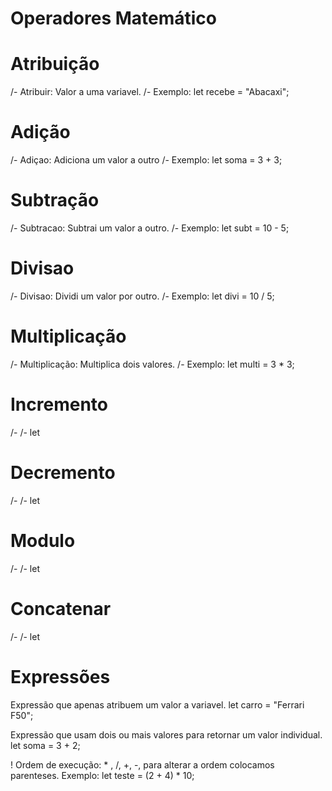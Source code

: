 # Operadores Matemático

# Atribuição

/- Atribuir: Valor a uma variavel.
/- Exemplo: let recebe = "Abacaxi";

# Adição

/- Adiçao: Adiciona um valor a outro
/- Exemplo: let soma = 3 + 3;

# Subtração

/- Subtracao: Subtrai um valor a outro.
/- Exemplo: let subt = 10 - 5;

# Divisao

/- Divisao: Dividi um valor por outro.
/- Exemplo: let divi = 10 / 5;

# Multiplicação

/- Multiplicação: Multiplica dois valores.
/- Exemplo: let multi = 3 * 3;

# Incremento

/-
/-
let

# Decremento

/-
/-
let

# Modulo

/-
/-
let

# Concatenar

/-
/-
let

# Expressões

Expressão que apenas atribuem um valor a variavel.
let carro = "Ferrari F50";

Expressão que usam dois ou mais valores para retornar um valor individual.
let soma = 3 + 2;

! Ordem de execução: * , /, +, -, para alterar a ordem colocamos parenteses.
Exemplo: let teste = (2 + 4) * 10;
